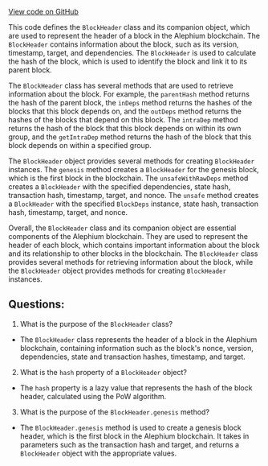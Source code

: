 [View code on GitHub](https://github.com/alephium/alephium/protocol/src/main/scala/org/alephium/protocol/model/BlockHeader.scala)

This code defines the `BlockHeader` class and its companion object, which are used to represent the header of a block in the Alephium blockchain. The `BlockHeader` contains information about the block, such as its version, timestamp, target, and dependencies. The `BlockHeader` is used to calculate the hash of the block, which is used to identify the block and link it to its parent block.

The `BlockHeader` class has several methods that are used to retrieve information about the block. For example, the `parentHash` method returns the hash of the parent block, the `inDeps` method returns the hashes of the blocks that this block depends on, and the `outDeps` method returns the hashes of the blocks that depend on this block. The `intraDep` method returns the hash of the block that this block depends on within its own group, and the `getIntraDep` method returns the hash of the block that this block depends on within a specified group.

The `BlockHeader` object provides several methods for creating `BlockHeader` instances. The `genesis` method creates a `BlockHeader` for the genesis block, which is the first block in the blockchain. The `unsafeWithRawDeps` method creates a `BlockHeader` with the specified dependencies, state hash, transaction hash, timestamp, target, and nonce. The `unsafe` method creates a `BlockHeader` with the specified `BlockDeps` instance, state hash, transaction hash, timestamp, target, and nonce.

Overall, the `BlockHeader` class and its companion object are essential components of the Alephium blockchain. They are used to represent the header of each block, which contains important information about the block and its relationship to other blocks in the blockchain. The `BlockHeader` class provides several methods for retrieving information about the block, while the `BlockHeader` object provides methods for creating `BlockHeader` instances.
## Questions: 
 1. What is the purpose of the `BlockHeader` class?
- The `BlockHeader` class represents the header of a block in the Alephium blockchain, containing information such as the block's nonce, version, dependencies, state and transaction hashes, timestamp, and target.

2. What is the `hash` property of a `BlockHeader` object?
- The `hash` property is a lazy value that represents the hash of the block header, calculated using the PoW algorithm.

3. What is the purpose of the `BlockHeader.genesis` method?
- The `BlockHeader.genesis` method is used to create a genesis block header, which is the first block in the Alephium blockchain. It takes in parameters such as the transaction hash and target, and returns a `BlockHeader` object with the appropriate values.